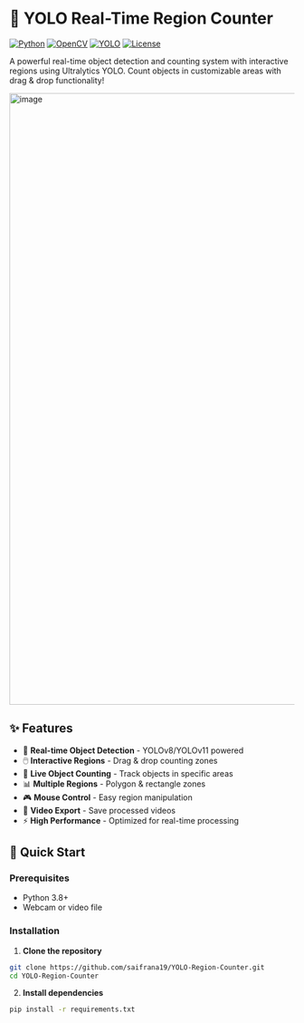 # 🚀 YOLO Real-Time Region Counter

[![Python](https://img.shields.io/badge/Python-3.8%2B-blue)](https://python.org)
[![OpenCV](https://img.shields.io/badge/OpenCV-4.5%2B-green)](https://opencv.org)
[![YOLO](https://img.shields.io/badge/YOLO-v11-red)](https://ultralytics.com)
[![License](https://img.shields.io/badge/License-MIT-yellow)](LICENSE)

A powerful real-time object detection and counting system with interactive regions using Ultralytics YOLO. Count objects in customizable areas with drag & drop functionality!

<img width="1920" height="1080" alt="image" src="https://github.com/user-attachments/assets/66a2869b-bfff-46a0-a36b-147284fdc8e5" />


## ✨ Features

- 🎯 **Real-time Object Detection** - YOLOv8/YOLOv11 powered
- 🖱️ **Interactive Regions** - Drag & drop counting zones
- 🔢 **Live Object Counting** - Track objects in specific areas
- 📊 **Multiple Regions** - Polygon & rectangle zones
- 🎮 **Mouse Control** - Easy region manipulation
- 💾 **Video Export** - Save processed videos
- ⚡ **High Performance** - Optimized for real-time processing

## 🚀 Quick Start

### Prerequisites
- Python 3.8+
- Webcam or video file

### Installation

1. **Clone the repository**
```bash
git clone https://github.com/saifrana19/YOLO-Region-Counter.git
cd YOLO-Region-Counter
```
2. **Install dependencies**
```bash
pip install -r requirements.txt
```
